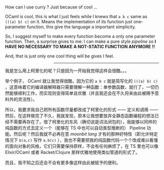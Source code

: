 
How can I use curry ? Just because of cool ...

OCaml is cool, this is what I just feels while I knews that `a b c` same as `(((a) b) c)` on it. Means the implementation of its function just one-parameter function, this give the language a important simplicity.

So, I suggest myself to make every function become a only one parameter function. Then, a surprise gives to me: I can make a pure style *pipeline* so **I HAVE NO NECESSARY TO MAKE A NOT-STATIC FUNCTION ANYMORE !!**

And, thst is just only one cool thing will be gives I feel.

> > > > ----

我是怎么用上柯里化的呢？只是因为一开始我觉得这样会很酷。。。

举个例子， OCaml 就让我觉得很酷，因为它的 `a b c` 就是简写化的 `(((a) b) c)` ，这意味着它的编译器解释器只需要理解一种函数：单参数函数，就行了，一切仍然能够顺利工作，而实现则变得简单且优雅（并且我还会在不久将来由此被赐予意料外的灵活性）。

所以，我要求我自己把所有函数尽量都改成了柯里化的形式 —— 定义和调用 —— 然后，在这样做完了不久，我就发现，原本让我想要放弃全静态函数编程的想法已经不需要再存在了。借了柯里化的东风（确切说是词法闭包的），我能够以同样的纯函数的方式去定义一个（能够在 TS 中也可以自动类型推断的） Pipeline 功能。然后呢？然后我就不必再在意 *moonbit lang* 才有的那种好特性（即允许特定情况下 `b(a,c)` 写作 `a.b(c)` ），我也不需要把我的纯函数代码一个个改成难以看懂的面向对象的风格，它们只需要保持原样，不会有任何麻烦了，在 TS 里也可以像 Elixir/OCaml 或者 Racket/Clojure 那样优雅地使用类似管道的形式了。

而且，我不知之后还会不会有更多像这样由此被赋予的便利。
